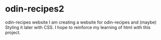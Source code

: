 # odin-recipes2
odin-recipes website
I am creating a website for odin-recipes and (maybe) Styling it later with CSS. I hope to reinforce my learning of html with this project.